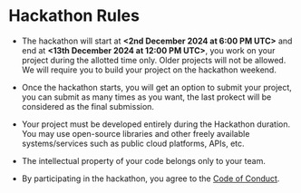 # Hackathon Rules
<!-- This is a sample set of rules. Feel free to add new rules or remove any existing ones. -->

* The hackathon will start at **<2nd December 2024 at 6:00 PM UTC>** and end at **<13th December 2024 at 12:00 PM UTC>**, you work on your project during the allotted time only. Older projects will not be allowed. We will require you to build your project on the hackathon weekend.

* Once the hackathon starts, you will get an option to submit your project, you can submit as many times as you want, the last prokect will be considered as the final submission.

* Your project must be developed entirely during the Hackathon duration. You may use open-source libraries and other freely available systems/services such as public cloud platforms, APIs, etc.

* The intellectual property of your code belongs only to your team.

* By participating in the hackathon, you agree to the [Code of Conduct](CODE_OF_CONDUCT.md).
